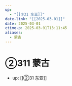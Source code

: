 ```yaml
---
up:
  - "[[②31 东亚]]"
date-link: "[[2025-03-01]]"
date: 2025-03-01
ctime-p: 2025-03-01T13:11:45
aliases:
  - 蒙古
---
```


# ②311 蒙古

- up: [[②31 东亚]]
